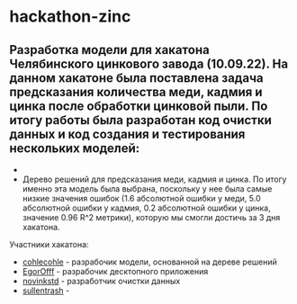 # hackathon-zinc
Разработка модели для хакатона Челябинского цинкового завода (10.09.22).
На данном хакатоне была поставлена задача предсказания количества меди, кадмия и цинка после обработки цинковой пыли. По итогу работы была разработан код очистки данных и код создания и тестирования нескольких моделей:
- 
-
- Дерево решений для предсказания меди, кадмия и цинка. По итогу именно эта модель была выбрана, поскольку у нее была самые низкие значения ошибок (1.6 абсолютной ошибки у меди, 5.0 абсолютной ошибки у кадмия, 0.2 абсолютной ошибки у цинка, значение 0.96 R^2 метрики), которую мы смогли достичь за 3 дня хакатона.

Участники хакатона:
- [cohlecohle](https://github.com/cohlecohle) - разрабочик модели, основанной на дереве решений
- [EgorOfff](https://github.com/EgorOfff) - разрабочик десктопного приложения 
- [novinkstd](https://github.com/novinkstd) - разработчик очистки данных
- [sullentrash](https://github.com/sullentrash) - 
